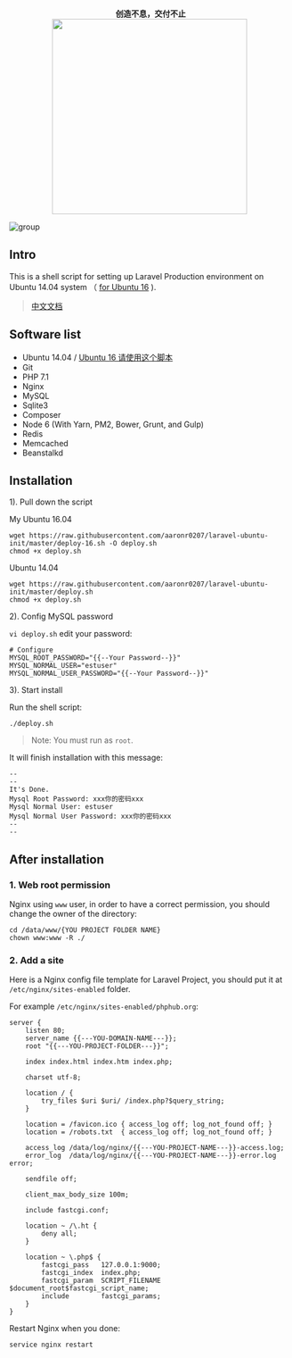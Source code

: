 <p align="center">
  <br>
  <b>创造不息，交付不止</b>
  <br>
  <a href="https://www.yousails.com">
    <img src="https://yousails.com/banners/brand.png" width=350>
  </a>
</p>

![group](https://cloud.githubusercontent.com/assets/324764/18408949/02d3cb2a-7770-11e6-96e2-54bbcfbfa1d1.png)

## Intro

This is a shell script for setting up Laravel Production environment on Ubuntu 14.04 system （ [ for Ubuntu 16](https://github.com/summerblue/laravel-ubuntu-init/blob/master/deploy-16.sh) ).

> [中文文档](https://phphub.org/topics/2814)

## Software list

* Ubuntu 14.04 / [Ubuntu 16 请使用这个脚本](https://github.com/summerblue/laravel-ubuntu-init/blob/master/deploy-16.sh)
* Git
* PHP 7.1
* Nginx
* MySQL
* Sqlite3
* Composer
* Node 6 (With Yarn, PM2, Bower, Grunt, and Gulp)
* Redis
* Memcached
* Beanstalkd

## Installation

1). Pull down the script

My Ubuntu 16.04

```
wget https://raw.githubusercontent.com/aaronr0207/laravel-ubuntu-init/master/deploy-16.sh -O deploy.sh
chmod +x deploy.sh
```

Ubuntu 14.04

```
wget https://raw.githubusercontent.com/aaronr0207/laravel-ubuntu-init/master/deploy.sh
chmod +x deploy.sh
```


2). Config MySQL password

`vi deploy.sh` edit your password:

```
# Configure
MYSQL_ROOT_PASSWORD="{{--Your Password--}}"
MYSQL_NORMAL_USER="estuser"
MYSQL_NORMAL_USER_PASSWORD="{{--Your Password--}}"
```

3). Start install

Run the shell script:

```
./deploy.sh
```

> Note: You must run as `root`.

It will finish installation with this message:

```
--
--
It's Done.
Mysql Root Password: xxx你的密码xxx
Mysql Normal User: estuser
Mysql Normal User Password: xxx你的密码xxx
--
--
```

## After installation

### 1. Web root permission

Nginx using `www` user, in order to have a correct permission, you should change the owner of the directory:

```
cd /data/www/{YOU PROJECT FOLDER NAME}
chown www:www -R ./
```

### 2. Add a site

Here is a Nginx config file template for Laravel Project, you should put it at `/etc/nginx/sites-enabled` folder.

For example `/etc/nginx/sites-enabled/phphub.org`:

```
server {
    listen 80;
    server_name {{---YOU-DOMAIN-NAME---}};
    root "{{---YOU-PROJECT-FOLDER---}}";

    index index.html index.htm index.php;

    charset utf-8;

    location / {
        try_files $uri $uri/ /index.php?$query_string;
    }

    location = /favicon.ico { access_log off; log_not_found off; }
    location = /robots.txt  { access_log off; log_not_found off; }

    access_log /data/log/nginx/{{---YOU-PROJECT-NAME---}}-access.log;
    error_log  /data/log/nginx/{{---YOU-PROJECT-NAME---}}-error.log error;

    sendfile off;

    client_max_body_size 100m;

    include fastcgi.conf;

    location ~ /\.ht {
        deny all;
    }

    location ~ \.php$ {
        fastcgi_pass   127.0.0.1:9000;
        fastcgi_index  index.php;
        fastcgi_param  SCRIPT_FILENAME  $document_root$fastcgi_script_name;
        include        fastcgi_params;
    }
}
```

Restart Nginx when you done:

```
service nginx restart
```


